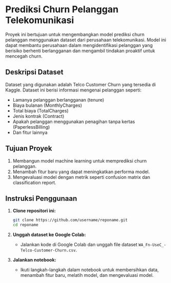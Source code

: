 # Prediksi Churn Pelanggan Telekomunikasi

Proyek ini bertujuan untuk mengembangkan model prediksi churn pelanggan menggunakan dataset dari perusahaan telekomunikasi. Model ini dapat membantu perusahaan dalam mengidentifikasi pelanggan yang berisiko berhenti berlangganan dan mengambil tindakan proaktif untuk mencegah churn.

## Deskripsi Dataset

Dataset yang digunakan adalah Telco Customer Churn yang tersedia di Kaggle. Dataset ini berisi informasi mengenai pelanggan seperti:
- Lamanya pelanggan berlangganan (tenure)
- Biaya bulanan (MonthlyCharges)
- Total biaya (TotalCharges)
- Jenis kontrak (Contract)
- Apakah pelanggan menggunakan penagihan tanpa kertas (PaperlessBilling)
- Dan fitur lainnya

## Tujuan Proyek

1. Membangun model machine learning untuk memprediksi churn pelanggan.
2. Menambah fitur baru yang dapat meningkatkan performa model.
3. Mengevaluasi model dengan metrik seperti confusion matrix dan classification report.

## Instruksi Penggunaan

1. **Clone repositori ini:**
    ```bash
    git clone https://github.com/username/reponame.git
    cd reponame
    ```

2. **Unggah dataset ke Google Colab:**
    - Jalankan kode di Google Colab dan unggah file dataset `WA_Fn-UseC_-Telco-Customer-Churn.csv`.

3. **Jalankan notebook:**
    - Ikuti langkah-langkah dalam notebook untuk membersihkan data, menambah fitur baru, melatih model, dan mengevaluasi model.

